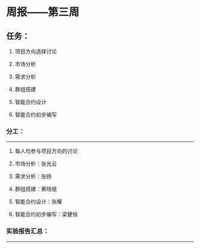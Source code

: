 # 周报——第三周

## 任务：

1. 项目方向选择讨论

2. 市场分析

3. 需求分析

4. 群组搭建

5. 智能合约设计

6. 智能合约初步编写

   

### 分工：

------

1. 每人均参与项目方向的讨论

2. 市场分析：张光云

3. 需求分析：张扬

4. 群组搭建：黄旸珉

5. 智能合约设计：张耀

6. 智能合约初步编写：梁健恒

   

### 实验报告汇总：

------




